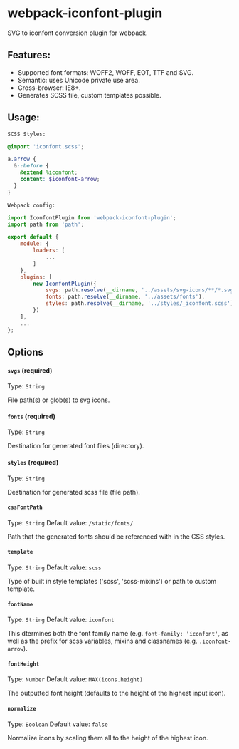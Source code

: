 # webpack-iconfont-plugin

SVG to iconfont conversion plugin for webpack.

## Features:

* Supported font formats: WOFF2, WOFF, EOT, TTF and SVG.
* Semantic: uses Unicode private use area.
* Cross-browser: IE8+.
* Generates SCSS file, custom templates possible.

## Usage:

`SCSS Styles:`

```scss
@import 'iconfont.scss';

a.arrow {
  &::before {
    @extend %iconfont;
    content: $iconfont-arrow;
  }
}
```

`Webpack config:`

```js
import IconfontPlugin from 'webpack-iconfont-plugin';
import path from 'path';

export default {
    module: {
        loaders: [
            ...
        ]
    },
    plugins: [
        new IconfontPlugin({
            svgs: path.resolve(__dirname, '../assets/svg-icons/**/*.svg'),
            fonts: path.resolve(__dirname, '../assets/fonts'),
            styles: path.resolve(__dirname, '../styles/_iconfont.scss')
        })
    ],
    ...
};
```

## Options

#### `svgs` (required) 
Type: `String`

File path(s) or glob(s) to svg icons.


#### `fonts` (required) 
Type: `String`

Destination for generated font files (directory).


#### `styles` (required) 
Type: `String`

Destination for generated scss file (file path).


#### `cssFontPath`
Type: `String` Default value: `/static/fonts/`

Path that the generated fonts should be referenced with in the CSS styles.


#### `template`
Type: `String` Default value: `scss`

Type of built in style templates ('scss', 'scss-mixins') or path to custom template.


#### `fontName`
Type: `String` Default value: `iconfont`

This dtermines both the font family name (e.g. `font-family: 'iconfont'`, as well as the prefix for scss variables, mixins and classnames (e.g. `.iconfont-arrow`).


#### `fontHeight`
Type: `Number` Default value: `MAX(icons.height)`

The outputted font height (defaults to the height of the highest input icon).


#### `normalize`
Type: `Boolean` Default value: `false`

Normalize icons by scaling them all to the height of the highest icon.
